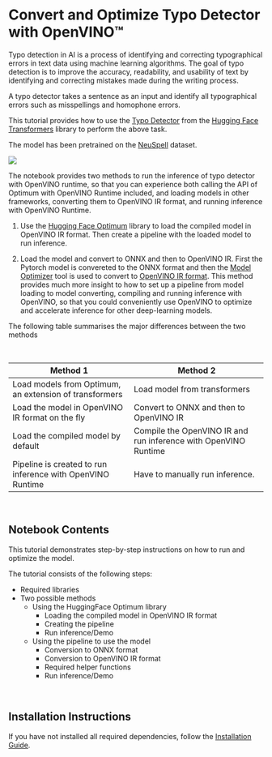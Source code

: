 # Convert and Optimize Typo Detector with OpenVINO™

Typo detection in AI is a process of identifying and correcting typographical errors in text data using machine learning algorithms. The goal of typo detection is to improve the accuracy, readability, and usability of text by identifying and correcting mistakes made during the writing process.

A typo detector takes a sentence as an input and identify all typographical errors such as misspellings and homophone errors.

This tutorial provides how to use the [Typo Detector](https://huggingface.co/m3hrdadfi/typo-detector-distilbert-en) from the [Hugging Face Transformers](https://huggingface.co/docs/transformers/index) library to perform the above task.

The model has been pretrained on the [NeuSpell](https://github.com/neuspell/neuspell) dataset.

<img src=https://user-images.githubusercontent.com/80534358/224564463-ee686386-f846-4b2b-91af-7163586014b7.png>

</br>

The notebook provides two methods to run the inference of typo detector with OpenVINO runtime, so that you can experience both calling the API of Optimum with OpenVINO Runtime included, and loading models in other frameworks, converting them to OpenVINO IR format, and running inference with OpenVINO Runtime.

1. Use the [Hugging Face Optimum](https://huggingface.co/docs/optimum/index) library to load the compiled model in OpenVINO IR format. Then create a pipeline with the loaded model to run inference.

2. Load the model and convert to ONNX and then to OpenVINO IR.
   First the Pytorch model is convereted to the ONNX format and then the [Model Optimizer](https://docs.openvino.ai/latest/openvino_docs_MO_DG_Deep_Learning_Model_Optimizer_DevGuide.html) tool is used to convert to [OpenVINO IR format](https://docs.openvino.ai/latest/openvino_ir.html). This method provides much more insight to how to set up a pipeline from model loading to model converting, compiling and running inference with OpenVINO, so that you could conveniently use OpenVINO to optimize and accelerate inference for other deep-learning models.

The following table summarises the major differences between the two methods

</br>

| Method 1                                                   | Method 2                                                        |
| ---------------------------------------------------------- | --------------------------------------------------------------- |
| Load models from Optimum, an extension of transformers     | Load model from transformers                                    |
| Load the model in OpenVINO IR format on the fly            | Convert to ONNX and then to OpenVINO IR                         |
| Load the compiled model by default                         | Compile the OpenVINO IR and run inference with OpenVINO Runtime |
| Pipeline is created to run inference with OpenVINO Runtime | Have to manually run inference.                                 |

</br>

## Notebook Contents

This tutorial demonstrates step-by-step instructions on how to run and optimize the model.

The tutorial consists of the following steps:

- Required libraries
- Two possible methods
  - Using the HuggingFace Optimum library
    - Loading the compiled model in OpenVINO IR format
    - Creating the pipeline
    - Run inference/Demo
  - Using the pipeline to use the model
    - Conversion to ONNX format
    - Conversion to OpenVINO IR format
    - Required helper functions
    - Run inference/Demo

</br>

## Installation Instructions

If you have not installed all required dependencies, follow the [Installation Guide](../../README.md).
